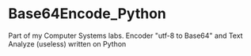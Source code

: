 # Base64Encode_Python
Part of my Computer Systems labs. Encoder "utf-8 to Base64" and Text Analyze (useless) written on Python
